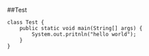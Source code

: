##Test
```{.java}
class Test {
    public static void main(String[] args) {
        System.out.pritnln("hello world");
    }
}
```